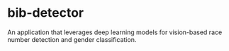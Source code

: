 # bib-detector
An application that leverages deep learning models for vision-based race number detection and gender classification.
